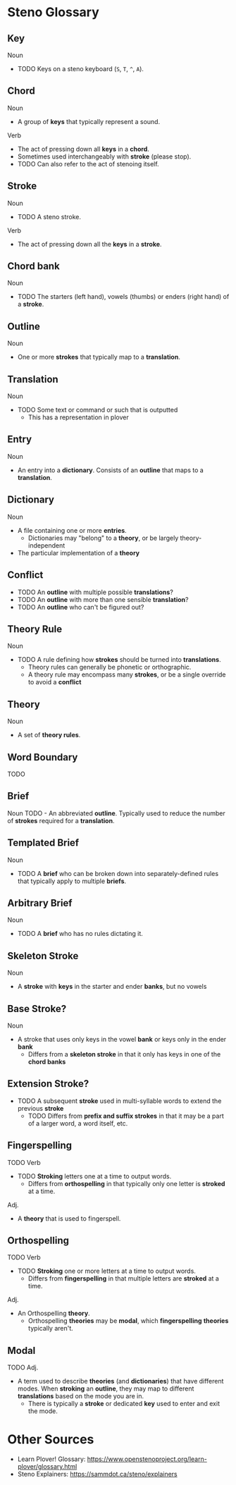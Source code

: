 # Steno Glossary

## Key
Noun

- TODO Keys on a steno keyboard (`S`, `T`, `^`, `A`).

## Chord
Noun

- A group of **keys** that typically represent a sound.

Verb
- The act of pressing down all **keys** in a **chord**.
- Sometimes used interchangeably with **stroke** (please stop).
- TODO Can also refer to the act of stenoing itself.

## Stroke
Noun

- TODO A steno stroke.

Verb

- The act of pressing down all the **keys** in a **stroke**.

## Chord bank
Noun

- TODO The starters (left hand), vowels (thumbs) or enders (right hand) of a **stroke**.

## Outline
Noun

- One or more **strokes** that typically map to a **translation**.

## Translation
Noun

- TODO Some text or command or such that is outputted
  - This has a representation in plover

## Entry
Noun

- An entry into a **dictionary**. Consists of an **outline** that maps to a **translation**.

## Dictionary
Noun

- A file containing one or more **entries**.
  - Dictionaries may "belong" to a **theory**, or be largely theory-independent
- The particular implementation of a **theory**

## Conflict

- TODO An **outline** with multiple possible **translations**?
- TODO An **outline** with more than one sensible **translation**?
- TODO An **outline** who can't be figured out?

## Theory Rule
Noun

- TODO A rule defining how **strokes** should be turned into **translations**.
  - Theory rules can generally be phonetic or orthographic.
  - A theory rule may encompass many **strokes**, or be a single override to avoid a **conflict**

## Theory
Noun

- A set of **theory rules**.

## Word Boundary
TODO

## Brief
Noun
TODO - An abbreviated **outline**. Typically used to reduce the number of **strokes** required for a **translation**.

## Templated Brief
Noun

- TODO A **brief** who can be broken down into separately-defined rules that typically apply to multiple **briefs**.

## Arbitrary Brief
Noun

- TODO A **brief** who has no rules dictating it.

## Skeleton Stroke
Noun

- A **stroke** with **keys** in the starter and ender **banks**, but no vowels

## Base Stroke?
Noun

- A stroke that uses only keys in the vowel **bank** or keys only in the ender **bank**
  - Differs from a **skeleton stroke** in that it only has keys in one of the **chord banks**

## Extension Stroke?
- TODO A subsequent **stroke** used in multi-syllable words to extend the previous **stroke**
  - TODO Differs from **prefix and suffix strokes** in that it may be a part of a larger word, a word itself, etc.


## Fingerspelling
TODO
Verb

- TODO **Stroking** letters one at a time to output words.
  - Differs from **orthospelling** in that typically only one letter is **stroked** at a time.

Adj.

- A **theory** that is used to fingerspell.

## Orthospelling
TODO
Verb

- TODO **Stroking** one or more letters at a time to output words.
  - Differs from **fingerspelling** in that multiple letters are **stroked** at a time.

Adj.

- An Orthospelling **theory**.
  - Orthospelling **theories** may be **modal**, which **fingerspelling** **theories** typically aren't.


## Modal
TODO
Adj.

- A term used to describe **theories** (and **dictionaries**) that have different modes. When **stroking** an **outline**, they may map to different **translations** based on the mode you are in.
  - There is typically a **stroke** or dedicated **key** used to enter and exit the mode.





# Other Sources

- Learn Plover! Glossary: https://www.openstenoproject.org/learn-plover/glossary.html
- Steno Explainers: https://sammdot.ca/steno/explainers
